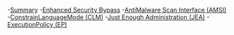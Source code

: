 
 -[Summary](#summary)
 -[Enhanced Security Bypass]()
   -[AntiMalware Scan Interface (AMSI)]()
   -[ConstrainLanguageMode (CLM)]()
   -[Just Enough Administration (JEA)]()
   -[ExecutionPolicy (EP)]()
	 
	
	

